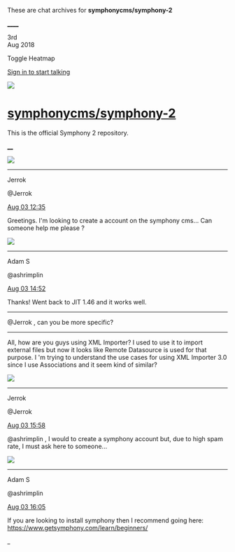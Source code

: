 These are chat archives for **symphonycms/symphony-2**

[__](/symphonycms/symphony-2/archives/2018/08/04)[__](/symphonycms/symphony-2/archives/2018/08/02)

3rd  
Aug 2018

Toggle Heatmap

[Sign in to start talking](/login?action=login&button=archive-login)

![](https://avatars-02.gitter.im/group/iv/3/57542c45c43b8c601977197e?s=48)

#  [symphonycms/symphony-2](/symphonycms/symphony-2)

This is the official Symphony 2 repository.

[ __](/orgs/symphonycms/rooms "More symphonycms rooms")

![](https://avatars0.githubusercontent.com/u/40670760?v=4&s=30)

____

Jerrok

@Jerrok

[Aug 03
12:35](https://gitter.im/symphonycms/symphony-2?at=5b644bf8e9ab53770c83d9d7)

Greetings. I'm looking to create a account on the symphony cms… Can someone
help me please ?

![](https://avatars1.githubusercontent.com/u/12042051?v=4&s=30)

____

Adam S

@ashrimplin

[Aug 03
14:52](https://gitter.im/symphonycms/symphony-2?at=5b646c1ec79ebc1ae7a1e206)

Thanks! Went back to JIT 1.46 and it works well.

____

@Jerrok , can you be more specific?

____

All, how are you guys using XML Importer? I used to use it to import external
files but now it looks like Remote Datasource is used for that purpose. I 'm
trying to understand the use cases for using XML Importer 3.0 since I use
Associations and it seem kind of similar?

![](https://avatars0.githubusercontent.com/u/40670760?v=4&s=30)

____

Jerrok

@Jerrok

[Aug 03
15:58](https://gitter.im/symphonycms/symphony-2?at=5b647bbb6d45752f9884a429)

@ashrimplin , I would to create a symphony account but, due to high spam rate,
I must ask here to someone...

![](https://avatars1.githubusercontent.com/u/12042051?v=4&s=30)

____

Adam S

@ashrimplin

[Aug 03
16:05](https://gitter.im/symphonycms/symphony-2?at=5b647d66945df30dc14bce14)

If you are looking to install symphony then I recommend going here:
<https://www.getsymphony.com/learn/beginners/>

_

